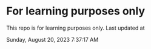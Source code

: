 # For learning purposes only
This repo is for learning purposes only.
Last updated at

Sunday, August 20, 2023 7:37:17 AM


